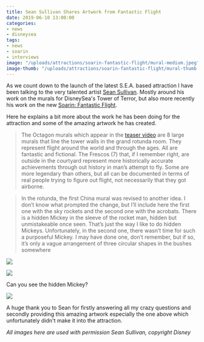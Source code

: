 ```yaml
---
title: Sean Sullivan Shares Artwork from Fantastic Flight
date: 2019-06-10 13:00:00
categories:
- news
- disneysea
tags:
- news
- soarin
- interviews
image: "/uploads/attractions/soarin-fantastic-flight/mural-medium.jpeg"
image-thumb: "/uploads/attractions/soarin-fantastic-flight/mural-thumb.jpeg"
---
```


As we count down to the launch of the latest S.E.A. based attraction I have been talking to the very talented artist [Sean Sullivan](http://www.ksean.com/). Mostly around his work on the murals for DisneySea's Tower of Terror, but also more recently his work on the new [Soarin: Fantastic Flight](/attractions/soarin-fantastic-flight/).

Here he explains a bit more about the work he has been doing for the attraction and some of the amazing artwork he has created.

> The Octagon murals which appear in the [teaser video](/news/disneysea/soarin-fantastic-flight-first-look-inside) are 8 large murals that line the tower walls in the grand rotunda room. They represent flight around the world and through the ages. All are fantastic and fictional. The Frescos (7) that, if I remember right, are outside in the courtyard represent more historically accurate achievements through out history in man’s attempt to fly. Some are more legendary than others, but all can be documented in terms of real people trying to figure out flight, not necessarily that they got airborne.

> In the rotunda, the first China mural was revised to another idea. I don’t know what prompted the change, but I’ll include here the first one with the sky rockets and the second one with the acrobats. There is a hidden Mickey in the sleeve of the rocket man, hidden but unmistakeable once seen. That’s just the way I like to do hidden Mickeys. Unfortunately, in the second one, there wasn’t time for such a purposeful Mickey. I may have done one, don’t remember, but if so, it’s only a vague arrangement of three circular shapes in the bushes somewhere

![](/uploads/attractions/soarin-fantastic-flight/mural-2.jpg)

![](/uploads/attractions/soarin-fantastic-flight/mural-3.jpg)

Can you see the hidden Mickey?

![](/uploads/attractions/soarin-fantastic-flight/mural-medium.jpeg)

A huge thank you to Sean for firstly answering all my crazy questions and secondly providing this amazing artwork especially the one above which unfortunately didn't make it into the attraction.

*All images here are used with permission Sean Sullivan, copyright Disney*

